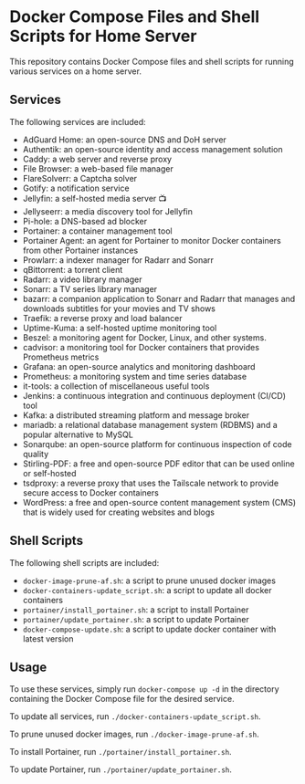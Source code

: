 # Docker Compose Files and Shell Scripts for Home Server

This repository contains Docker Compose files and shell scripts for running various services on a home server.

## Services

The following services are included:

- AdGuard Home: an open-source DNS and DoH server
- Authentik: an open-source identity and access management solution
- Caddy: a web server and reverse proxy
- File Browser: a web-based file manager
- FlareSolverr: a Captcha solver
- Gotify: a notification service
- Jellyfin: a self-hosted media server 📺
- Jellyseerr: a media discovery tool for Jellyfin 
- Pi-hole: a DNS-based ad blocker
- Portainer: a container management tool
- Portainer Agent: an agent for Portainer to monitor Docker containers from other Portainer instances
- Prowlarr: a indexer manager for Radarr and Sonarr
- qBittorrent: a torrent client
- Radarr: a video library manager
- Sonarr: a TV series library manager
- bazarr: a companion application to Sonarr and Radarr that manages and downloads subtitles for your movies and TV shows
- Traefik: a reverse proxy and load balancer
- Uptime-Kuma: a self-hosted uptime monitoring tool
- Beszel: a monitoring agent for Docker, Linux, and other systems.
- cadvisor: a monitoring tool for Docker containers that provides Prometheus metrics
- Grafana: an open-source analytics and monitoring dashboard
- Prometheus: a monitoring system and time series database
- it-tools: a collection of miscellaneous useful tools
- Jenkins: a continuous integration and continuous deployment (CI/CD) tool
- Kafka: a distributed streaming platform and message broker
- mariadb: a relational database management system (RDBMS) and a popular alternative to MySQL
- Sonarqube: an open-source platform for continuous inspection of code quality
- Stirling-PDF: a free and open-source PDF editor that can be used online or self-hosted
- tsdproxy: a reverse proxy that uses the Tailscale network to provide secure access to Docker containers
- WordPress: a free and open-source content management system (CMS) that is widely used for creating websites and blogs


## Shell Scripts

The following shell scripts are included:

- `docker-image-prune-af.sh`: a script to prune unused docker images
- `docker-containers-update_script.sh`: a script to update all docker containers
- `portainer/install_portainer.sh`: a script to install Portainer
- `portainer/update_portainer.sh`: a script to update Portainer
- `docker-compose-update.sh`: a script to update docker container with latest version

## Usage

To use these services, simply run `docker-compose up -d` in the directory containing the Docker Compose file for the desired service.

To update all services, run `./docker-containers-update_script.sh`.

To prune unused docker images, run `./docker-image-prune-af.sh`.

To install Portainer, run `./portainer/install_portainer.sh`.

To update Portainer, run `./portainer/update_portainer.sh`.
